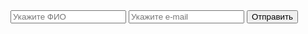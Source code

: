 <html>
<head>
<title>Форма заявки с сайта</title>
</head>
<body>
<?php
//проверяем, существуют ли переменные в массиве POST
if(!isset($_POST['fio']) and !isset($_POST['email'])){
 ?> 
<form action="send.php" metod="post">
<input type="text" name="fio" placeholder="Укажите ФИО" required>
<input type="text" name="email" placeholder="Укажите e-mail" required>
<input type="submit" value="Отправить">
</form>

</body>
</html>